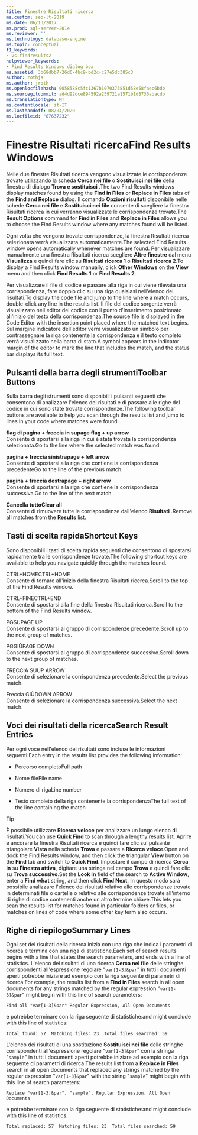 ```yaml
---
title: Finestre Risultati ricerca
ms.custom: seo-lt-2019
ms.date: 06/13/2017
ms.prod: sql-server-2014
ms.reviewer: ''
ms.technology: database-engine
ms.topic: conceptual
f1_keywords:
- vs.findresults2
helpviewer_keywords:
- Find Results Windows dialog box
ms.assetid: 3b68dbb7-26d6-4bc9-bd2c-c27e5dc385c3
author: rothja
ms.author: jroth
ms.openlocfilehash: 0058588c5fc1367b1070373851d58e58faec6bdb
ms.sourcegitcommit: ad4d92dce894592a259721a1571b1d8736abacdb
ms.translationtype: MT
ms.contentlocale: it-IT
ms.lasthandoff: 08/04/2020
ms.locfileid: "87637232"
---
```

# <a name="find-results-windows"></a><span data-ttu-id="3e927-102">Finestre Risultati ricerca</span><span class="sxs-lookup"><span data-stu-id="3e927-102">Find Results Windows</span></span>
  <span data-ttu-id="3e927-103">Nelle due finestre Risultati ricerca vengono visualizzate le corrispondenze trovate utilizzando la scheda **Cerca nei file** o **Sostituisci nei file** della finestra di dialogo **Trova e sostituisci** .</span><span class="sxs-lookup"><span data-stu-id="3e927-103">The two Find Results windows display matches found by using the **Find in Files** or **Replace in Files** tabs of the **Find and Replace** dialog.</span></span> <span data-ttu-id="3e927-104">Il comando **Opzioni risultati** disponibile nelle schede **Cerca nei file** e **Sostituisci nei file** consente di scegliere la finestra Risultati ricerca in cui verranno visualizzate le corrispondenze trovate.</span><span class="sxs-lookup"><span data-stu-id="3e927-104">The **Result Options** command for **Find in Files** and **Replace in Files** allows you to choose the Find Results window where any matches found will be listed.</span></span>  
  
 <span data-ttu-id="3e927-105">Ogni volta che vengono trovate corrispondenze, la finestra Risultati ricerca selezionata verrà visualizzata automaticamente.</span><span class="sxs-lookup"><span data-stu-id="3e927-105">The selected Find Results window opens automatically whenever matches are found.</span></span> <span data-ttu-id="3e927-106">Per visualizzare manualmente una finestra Risultati ricerca scegliere **Altre finestre** dal menu **Visualizza** e quindi fare clic su **Risultati ricerca 1** o **Risultati ricerca 2**.</span><span class="sxs-lookup"><span data-stu-id="3e927-106">To display a Find Results window manually, click **Other Windows** on the **View** menu and then click **Find Results 1** or **Find Results 2**.</span></span>  
  
 <span data-ttu-id="3e927-107">Per visualizzare il file di codice e passare alla riga in cui viene rilevata una corrispondenza, fare doppio clic su una riga qualsiasi nell'elenco dei risultati.</span><span class="sxs-lookup"><span data-stu-id="3e927-107">To display the code file and jump to the line where a match occurs, double-click any line in the results list.</span></span> <span data-ttu-id="3e927-108">Il file del codice sorgente verrà visualizzato nell'editor del codice con il punto d'inserimento posizionato all'inizio del testo della corrispondenza.</span><span class="sxs-lookup"><span data-stu-id="3e927-108">The source file is displayed in the Code Editor with the insertion point placed where the matched text begins.</span></span> <span data-ttu-id="3e927-109">Sul margine indicatore dell'editor verrà visualizzato un simbolo per contrassegnare la riga contenente la corrispondenza e il testo completo verrà visualizzato nella barra di stato.</span><span class="sxs-lookup"><span data-stu-id="3e927-109">A symbol appears in the indicator margin of the editor to mark the line that includes the match, and the status bar displays its full text.</span></span>  
  
## <a name="toolbar-buttons"></a><span data-ttu-id="3e927-110">Pulsanti della barra degli strumenti</span><span class="sxs-lookup"><span data-stu-id="3e927-110">Toolbar Buttons</span></span>  
 <span data-ttu-id="3e927-111">Sulla barra degli strumenti sono disponibili i pulsanti seguenti che consentono di analizzare l'elenco dei risultati e di passare alle righe del codice in cui sono state trovate corrispondenze.</span><span class="sxs-lookup"><span data-stu-id="3e927-111">The following toolbar buttons are available to help you scan through the results list and jump to lines in your code where matches were found.</span></span>  
  
 <span data-ttu-id="3e927-112">**flag di pagina + freccia in su**</span><span class="sxs-lookup"><span data-stu-id="3e927-112">**page flag + up arrow**</span></span>  
 <span data-ttu-id="3e927-113">Consente di spostarsi alla riga in cui è stata trovata la corrispondenza selezionata.</span><span class="sxs-lookup"><span data-stu-id="3e927-113">Go to the line where the selected match was found.</span></span>  
  
 <span data-ttu-id="3e927-114">**pagina + freccia sinistra**</span><span class="sxs-lookup"><span data-stu-id="3e927-114">**page + left arrow**</span></span>  
 <span data-ttu-id="3e927-115">Consente di spostarsi alla riga che contiene la corrispondenza precedente</span><span class="sxs-lookup"><span data-stu-id="3e927-115">Go to the line of the previous match.</span></span>  
  
 <span data-ttu-id="3e927-116">**pagina + freccia destra**</span><span class="sxs-lookup"><span data-stu-id="3e927-116">**page + right arrow**</span></span>  
 <span data-ttu-id="3e927-117">Consente di spostarsi alla riga che contiene la corrispondenza successiva.</span><span class="sxs-lookup"><span data-stu-id="3e927-117">Go to the line of the next match.</span></span>  
  
 <span data-ttu-id="3e927-118">**Cancella tutto**</span><span class="sxs-lookup"><span data-stu-id="3e927-118">**Clear all**</span></span>  
 <span data-ttu-id="3e927-119">Consente di rimuovere tutte le corrispondenze dall'elenco **Risultati** .</span><span class="sxs-lookup"><span data-stu-id="3e927-119">Remove all matches from the **Results** list.</span></span>  
  
## <a name="shortcut-keys"></a><span data-ttu-id="3e927-120">Tasti di scelta rapida</span><span class="sxs-lookup"><span data-stu-id="3e927-120">Shortcut Keys</span></span>  
 <span data-ttu-id="3e927-121">Sono disponibili i tasti di scelta rapida seguenti che consentono di spostarsi rapidamente tra le corrispondenze trovate.</span><span class="sxs-lookup"><span data-stu-id="3e927-121">The following shortcut keys are available to help you navigate quickly through the matches found.</span></span>  
  
 <span data-ttu-id="3e927-122">CTRL+HOME</span><span class="sxs-lookup"><span data-stu-id="3e927-122">CTRL+HOME</span></span>  
 <span data-ttu-id="3e927-123">Consente di tornare all'inizio della finestra Risultati ricerca.</span><span class="sxs-lookup"><span data-stu-id="3e927-123">Scroll to the top of the Find Results window.</span></span>  
  
 <span data-ttu-id="3e927-124">CTRL+FINE</span><span class="sxs-lookup"><span data-stu-id="3e927-124">CTRL+END</span></span>  
 <span data-ttu-id="3e927-125">Consente di spostarsi alla fine della finestra Risultati ricerca.</span><span class="sxs-lookup"><span data-stu-id="3e927-125">Scroll to the bottom of the Find Results window.</span></span>  
  
 <span data-ttu-id="3e927-126">PGSU</span><span class="sxs-lookup"><span data-stu-id="3e927-126">PAGE UP</span></span>  
 <span data-ttu-id="3e927-127">Consente di spostarsi al gruppo di corrispondenze precedente.</span><span class="sxs-lookup"><span data-stu-id="3e927-127">Scroll up to the next group of matches.</span></span>  
  
 <span data-ttu-id="3e927-128">PGGIÙ</span><span class="sxs-lookup"><span data-stu-id="3e927-128">PAGE DOWN</span></span>  
 <span data-ttu-id="3e927-129">Consente di spostarsi al gruppo di corrispondenze successivo.</span><span class="sxs-lookup"><span data-stu-id="3e927-129">Scroll down to the next group of matches.</span></span>  
  
 <span data-ttu-id="3e927-130">FRECCIA SU</span><span class="sxs-lookup"><span data-stu-id="3e927-130">UP ARROW</span></span>  
 <span data-ttu-id="3e927-131">Consente di selezionare la corrispondenza precedente.</span><span class="sxs-lookup"><span data-stu-id="3e927-131">Select the previous match.</span></span>  
  
 <span data-ttu-id="3e927-132">Freccia GIÙ</span><span class="sxs-lookup"><span data-stu-id="3e927-132">DOWN ARROW</span></span>  
 <span data-ttu-id="3e927-133">Consente di selezionare la corrispondenza successiva.</span><span class="sxs-lookup"><span data-stu-id="3e927-133">Select the next match.</span></span>  
  
## <a name="search-result-entries"></a><span data-ttu-id="3e927-134">Voci dei risultati della ricerca</span><span class="sxs-lookup"><span data-stu-id="3e927-134">Search Result Entries</span></span>  
 <span data-ttu-id="3e927-135">Per ogni voce nell'elenco dei risultati sono incluse le informazioni seguenti:</span><span class="sxs-lookup"><span data-stu-id="3e927-135">Each entry in the results list provides the following information:</span></span>  
  
-   <span data-ttu-id="3e927-136">Percorso completo</span><span class="sxs-lookup"><span data-stu-id="3e927-136">Full path</span></span>  
  
-   <span data-ttu-id="3e927-137">Nome file</span><span class="sxs-lookup"><span data-stu-id="3e927-137">File name</span></span>  
  
-   <span data-ttu-id="3e927-138">Numero di riga</span><span class="sxs-lookup"><span data-stu-id="3e927-138">Line number</span></span>  
  
-   <span data-ttu-id="3e927-139">Testo completo della riga contenente la corrispondenza</span><span class="sxs-lookup"><span data-stu-id="3e927-139">The full text of the line containing the match</span></span>  
  
> [!TIP]  
>  <span data-ttu-id="3e927-140">È possibile utilizzare **Ricerca veloce** per analizzare un lungo elenco di risultati.</span><span class="sxs-lookup"><span data-stu-id="3e927-140">You can use **Quick Find** to scan through a lengthy results list.</span></span> <span data-ttu-id="3e927-141">Aprire e ancorare la finestra Risultati ricerca e quindi fare clic sul pulsante triangolare **Vista** nella scheda **Trova** e passare a **Ricerca veloce**.</span><span class="sxs-lookup"><span data-stu-id="3e927-141">Open and dock the Find Results window, and then click the triangular **View** button on the **Find** tab and switch to **Quick Find**.</span></span> <span data-ttu-id="3e927-142">Impostare il campo di ricerca **Cerca in** su **Finestra attiva**, digitare una stringa nel campo **Trova** e quindi fare clic su **Trova successivo**.</span><span class="sxs-lookup"><span data-stu-id="3e927-142">Set the **Look in** field of the search to **Active Window**, enter a **Find what** string, and then click **Find Next**.</span></span> <span data-ttu-id="3e927-143">In questo modo sarà possibile analizzare l'elenco dei risultati relativo alle corrispondenze trovate in determinati file o cartelle o relativo alle corrispondenze trovate all'interno di righe di codice contenenti anche un altro termine chiave.</span><span class="sxs-lookup"><span data-stu-id="3e927-143">This lets you scan the results list for matches found in particular folders or files, or matches on lines of code where some other key term also occurs.</span></span>  
  
## <a name="summary-lines"></a><span data-ttu-id="3e927-144">Righe di riepilogo</span><span class="sxs-lookup"><span data-stu-id="3e927-144">Summary Lines</span></span>  
 <span data-ttu-id="3e927-145">Ogni set dei risultati della ricerca inizia con una riga che indica i parametri di ricerca e termina con una riga di statistiche.</span><span class="sxs-lookup"><span data-stu-id="3e927-145">Each set of search results begins with a line that states the search parameters, and ends with a line of statistics.</span></span> <span data-ttu-id="3e927-146">L'elenco dei risultati di una ricerca **Cerca nei file** delle stringhe corrispondenti all'espressione regolare "`var[1-3]&par`" in tutti i documenti aperti potrebbe iniziare ad esempio con la riga seguente di parametri di ricerca:</span><span class="sxs-lookup"><span data-stu-id="3e927-146">For example, the results list from a **Find in Files** search in all open documents for any strings matched by the regular expression "`var[1-3]&par`" might begin with this line of search parameters:</span></span>  
  
 `Find all "var[1-3]&par" Regular Expression, All Open Documents`  
  
 <span data-ttu-id="3e927-147">e potrebbe terminare con la riga seguente di statistiche:</span><span class="sxs-lookup"><span data-stu-id="3e927-147">and might conclude with this line of statistics:</span></span>  
  
 `Total found: 57  Matching files: 23  Total files searched: 59`  
  
 <span data-ttu-id="3e927-148">L'elenco dei risultati di una sostituzione **Sostituisci nei file** delle stringhe corrispondenti all'espressione regolare "`var[1-3]&par`" con la stringa "`sample`" in tutti i documenti aperti potrebbe iniziare ad esempio con la riga seguente di parametri di ricerca:</span><span class="sxs-lookup"><span data-stu-id="3e927-148">The results list from a **Replace in Files** search in all open documents that replaced any strings matched by the regular expression "`var[1-3]&par`" with the string "`sample`" might begin with this line of search parameters:</span></span>  
  
 `Replace "var[1-3]&par", "sample", Regular Expression, All Open Documents`  
  
 <span data-ttu-id="3e927-149">e potrebbe terminare con la riga seguente di statistiche:</span><span class="sxs-lookup"><span data-stu-id="3e927-149">and might conclude with this line of statistics:</span></span>  
  
 `Total replaced: 57  Matching files: 23  Total files searched: 59`  
